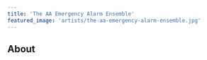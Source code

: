 ```yaml
---
title: 'The AA Emergency Alarm Ensemble'
featured_image: 'artists/the-aa-emergency-alarm-ensemble.jpg'
---
```


## About


